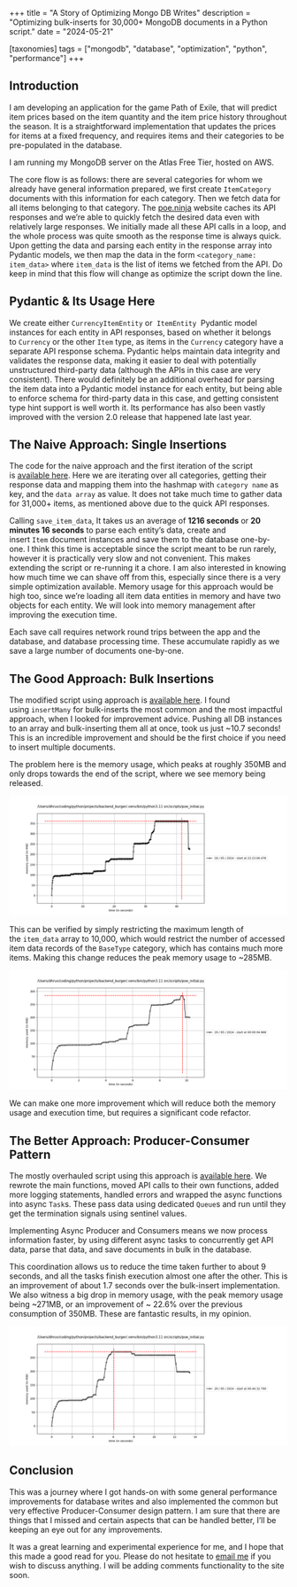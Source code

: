 +++
title = "A Story of Optimizing Mongo DB Writes"
description = "Optimizing bulk-inserts for 30,000+ MongoDB documents in a Python script."
date = "2024-05-21"

[taxonomies]
tags = ["mongodb", "database", "optimization", "python", "performance"]
+++

## Introduction

I am developing an application for the game Path of Exile, that will predict item prices based on the item quantity and the item price history throughout the season. It is a straightforward implementation that updates the prices for items at a fixed frequency, and requires items and their categories to be pre-populated in the database.

I am running my MongoDB server on the Atlas Free Tier, hosted on AWS.

The core flow is as follows: there are several categories for whom we already have general information prepared, we first create `ItemCategory`  documents with this information for each category. Then we fetch data for all items belonging to that category. The [poe.ninja](https://poe.ninja "https://poe.ninja") website caches its API responses and we’re able to quickly fetch the desired data even with relatively large responses. We initially made all these API calls in a loop, and the whole process was quite smooth as the response time is always quick. Upon getting the data and parsing each entity in the response array into Pydantic models, we then map the data in the form `<category_name: item_data>` where `item_data` is the list of items we fetched from the API. Do keep in mind that this flow will change as optimize the script down the line.

## Pydantic & Its Usage Here  

We create either `CurrencyItemEntity` or  `ItemEntity`  Pydantic model instances for each entity in API responses, based on whether it belongs to `Currency` or the other `Item` type, as items in the `Currency` category have a separate API response schema. Pydantic helps maintain data integrity and validates the response data, making it easier to deal with potentially unstructured third-party data (although the APIs in this case are very consistent). There would definitely be an additional overhead for parsing the item data into a Pydantic model instance for each entity, but being able to enforce schema for third-party data in this case, and getting consistent type hint support is well worth it. Its performance has also been vastly improved with the version 2.0 release that happened late last year.

## The Naive Approach: Single Insertions

The code for the naive approach and the first iteration of the script is [available here](https://github.com/dhruv-ahuja/backend_burger/blob/c7337e97601e72dd80979ba9cf7ab25111283237/src/scripts/poe_initial.py "https://github.com/dhruv-ahuja/backend_burger/blob/c7337e97601e72dd80979ba9cf7ab25111283237/src/scripts/poe_initial.py"). Here we are iterating over all categories, getting their response data and mapping them into the hashmap with `category name` as key, and the `data array` as value. It does not take much time to gather data for 31,000+ items, as mentioned above due to the quick API responses.

Calling `save_item_data`, It takes us an average of **1216 seconds** or **20 minutes 16 seconds** to parse each entity’s data, create and insert `Item` document instances and save them to the database one-by-one. I think this time is acceptable since the script meant to be run rarely, however it is practically very slow and not convenient. This makes extending the script or re-running it a chore. I am also interested in knowing how much time we can shave off from this, especially since there is a very simple optimization available. Memory usage for this approach would be high too, since we’re loading all item data entities in memory and have two objects for each entity. We will look into memory management after improving the execution time.

Each save call requires network round trips between the app and the database, and database processing time. These accumulate rapidly as we save a large number of documents one-by-one.

## The Good Approach: Bulk Insertions

The modified script using approach is [available here](https://github.com/dhruv-ahuja/backend_burger/blob/d88fecd8a44626445f56131544307abee500a98a/src/scripts/poe_initial.py "https://github.com/dhruv-ahuja/backend_burger/blob/d88fecd8a44626445f56131544307abee500a98a/src/scripts/poe_initial.py"). I found using `insertMany` for bulk-inserts the most common and the most impactful approach, when I looked for improvement advice. Pushing all DB instances to an array and bulk-inserting them all at once, took us just ~10.7 seconds!  This is an incredible improvement and should be the first choice if you need to insert multiple documents.

The problem here is the memory usage, which peaks at roughly 350MB and only drops towards the end of the script, where we see memory being released.

![Bulk-Inserts Memory Consumption](/images/mongodb_writes/poe_script_memory_usage.png)  

This can be verified by simply restricting the maximum length of the `item_data` array to 10,000, which would restrict the number of accessed item data records of the `BaseType` category, which has contains much more items. Making this change reduces the peak memory usage to ~285MB.

![Bulk-Inserts Memory Consumption, Restricted Object Count](/images/mongodb_writes/poe_script_limited_memory_usage.png)  

We can make one more improvement which will reduce both the memory usage and execution time, but requires a significant code refactor.

## The Better Approach: Producer-Consumer Pattern

The mostly overhauled script using this approach is [available here](https://github.com/dhruv-ahuja/backend_burger/blob/bb50fbac45fa38df28f48753690655fb2ee901b2/src/scripts/poe_initial.py "https://github.com/dhruv-ahuja/backend_burger/blob/bb50fbac45fa38df28f48753690655fb2ee901b2/src/scripts/poe_initial.py"). We rewrote the main functions, moved API calls to their own functions, added more logging statements, handled errors and wrapped the async functions into async `Task`s. These pass data using dedicated `Queue`s and run until they get the termination signals using sentinel values.

Implementing Async Producer and Consumers means we now process information faster, by using different async tasks to concurrently get API data, parse that data, and save documents in bulk in the database.

This coordination allows us to reduce the time taken further to about 9 seconds, and all the tasks finish execution almost one after the other. This is an improvement of about 1.7 seconds over the bulk-insert implementation. We also witness a big drop in memory usage, with the peak memory usage being ~271MB, or an improvement of ~ 22.6% over the previous consumption of 350MB. These are fantastic results, in my opinion.

![Optimal Approach Memory Consumption](/images/mongodb_writes/poe_script_async.png)  

## Conclusion

This was a journey where I got hands-on with some general performance improvements for database writes and also implemented the common but very effective Producer-Consumer design pattern. I am sure that there are things that I missed and certain aspects that can be handled better, I’ll be keeping an eye out for any improvements.

It was a great learning and experimental experience for me, and I hope that this made a good read for you. Please do not hesitate to [email me](mailto:dhruvahuja2k@gmail.com/ "mailto:dhruvahuja2k@gmail.com/") if you wish to discuss anything. I will be adding comments functionality to the site soon.
